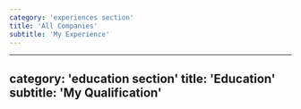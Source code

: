 ```yaml
---
category: 'experiences section'
title: 'All Companies'
subtitle: 'My Experience'
---
```


---
category: 'education section'
title: 'Education'
subtitle: 'My Qualification'
---

